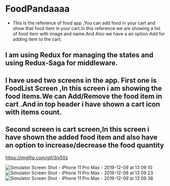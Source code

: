 # FoodPandaaaa
* This is the reference of food app ,You can add food in your cart and show that food item in your cart.In this reference we are showing a list of food item with image and name.And Also we have a an option Add for adding item to the cart.

## I am using Redux for managing the states and using Redux-Saga for middleware.
## I have used two screens in the app. First one is FoodList Screen ,In this screen i am showing the food items.We can Add/Remove the food item in cart .And in top header i have shown a cart icon with items count.
## Second screen is cart screen,In this screen i have shown the added food item and also have an option to increase/decrease the food quantity

https://imgflip.com/gif/3iv50z


![Simulator Screen Shot - iPhone 11 Pro Max - 2019-12-09 at 13 09 10](https://user-images.githubusercontent.com/17780617/70416707-af2a9f00-1a85-11ea-8560-4061625098a9.png)
![Simulator Screen Shot - iPhone 11 Pro Max - 2019-12-09 at 13 09 23](https://user-images.githubusercontent.com/17780617/70416756-c36e9c00-1a85-11ea-84c2-ef2a53ddfd88.png)
![Simulator Screen Shot - iPhone 11 Pro Max - 2019-12-09 at 13 09 38](https://user-images.githubusercontent.com/17780617/70416781-d5e8d580-1a85-11ea-8cdd-9d84608e4ee0.png)

